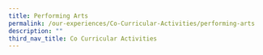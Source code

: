 ```yaml
---
title: Performing Arts
permalink: /our-experiences/Co-Curricular-Activities/performing-arts
description: ""
third_nav_title: Co Curricular Activities
---
```

